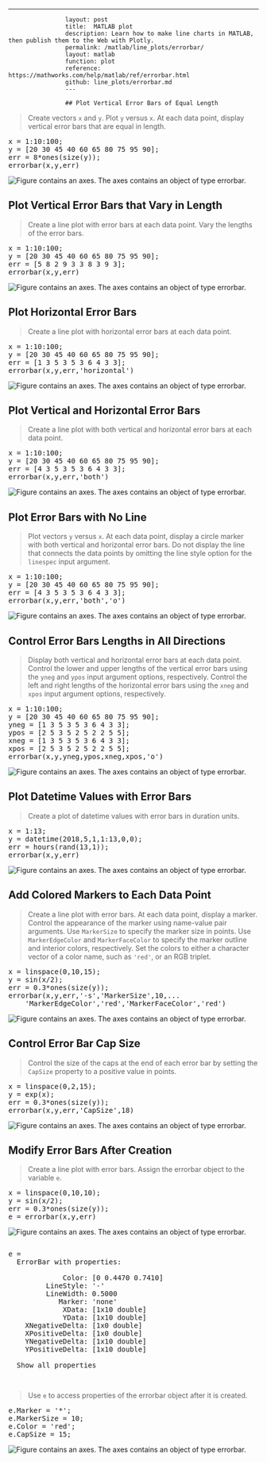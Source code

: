 ---
                    layout: post
                    title:  MATLAB plot
                    description: Learn how to make line charts in MATLAB, then publish them to the Web with Plotly.
                    permalink: /matlab/line_plots/errorbar/
                    layout: matlab
                    function: plot
                    reference: https://mathworks.com/help/matlab/ref/errorbar.html
                    github: line_plots/errorbar.md
                    ---

                    ## Plot Vertical Error Bars of Equal Length 









> Create vectors `x` and `y`. Plot `y` versus `x`. At each data point, display vertical error bars that are equal in length.

<pre class="mcode">x = 1:10:100;
y = [20 30 45 40 60 65 80 75 95 90];
err = 8*ones(size(y));
errorbar(x,y,err)</pre>

![Figure contains an axes. The axes contains an object of type errorbar.](https://mathworks.com/help/examples/graphics/win64/PlotVerticalErrorBarsOfEqualLengthExample_01.png)

## Plot Vertical Error Bars that Vary in Length 









> Create a line plot with error bars at each data point. Vary the lengths of the error bars. 

<pre class="mcode">x = 1:10:100;
y = [20 30 45 40 60 65 80 75 95 90]; 
err = [5 8 2 9 3 3 8 3 9 3];
errorbar(x,y,err)</pre>

![Figure contains an axes. The axes contains an object of type errorbar.](https://mathworks.com/help/examples/graphics/win64/PlotVerticalErrorBarsThatVaryInLengthExample_01.png)

## Plot Horizontal Error Bars 









> Create a line plot with horizontal error bars at each data point. 

<pre class="mcode">x = 1:10:100;
y = [20 30 45 40 60 65 80 75 95 90];
err = [1 3 5 3 5 3 6 4 3 3];
errorbar(x,y,err,'horizontal')</pre>

![Figure contains an axes. The axes contains an object of type errorbar.](https://mathworks.com/help/examples/graphics/win64/PlotHorizontalErrorBarsExample_01.png)

## Plot Vertical and Horizontal Error Bars 









> Create a line plot with both vertical and horizontal error bars at each data point. 

<pre class="mcode">x = 1:10:100;
y = [20 30 45 40 60 65 80 75 95 90];
err = [4 3 5 3 5 3 6 4 3 3];
errorbar(x,y,err,'both')</pre>

![Figure contains an axes. The axes contains an object of type errorbar.](https://mathworks.com/help/examples/graphics/win64/PlotVerticalAndHorizontalErrorBarsExample_01.png)

## Plot Error Bars with No Line 









> Plot vectors `y` versus `x`. At each data point, display a circle marker with both vertical and horizontal error bars. Do not display the line that connects the data points by omitting the line style option for the `linespec` input argument.

<pre class="mcode">x = 1:10:100;
y = [20 30 45 40 60 65 80 75 95 90];
err = [4 3 5 3 5 3 6 4 3 3];
errorbar(x,y,err,'both','o')</pre>

![Figure contains an axes. The axes contains an object of type errorbar.](https://mathworks.com/help/examples/graphics/win64/PlotErrorBarsWithNoLineExample_01.png)

## Control Error Bars Lengths in All Directions 









> Display both vertical and horizontal error bars at each data point. Control the lower and upper lengths of the vertical error bars using the `yneg` and `ypos` input argument options, respectively. Control the left and right lengths of the horizontal error bars using the `xneg` and `xpos` input argument options, respectively. 

<pre class="mcode">x = 1:10:100;
y = [20 30 45 40 60 65 80 75 95 90];
yneg = [1 3 5 3 5 3 6 4 3 3];
ypos = [2 5 3 5 2 5 2 2 5 5];
xneg = [1 3 5 3 5 3 6 4 3 3];
xpos = [2 5 3 5 2 5 2 2 5 5];
errorbar(x,y,yneg,ypos,xneg,xpos,'o')</pre>

![Figure contains an axes. The axes contains an object of type errorbar.](https://mathworks.com/help/examples/graphics/win64/ControlErrorBarsLengthsInAllDirectionsExample_01.png)

## Plot Datetime Values with Error Bars 









> Create a plot of datetime values with error bars in duration units. 

<pre class="mcode">x = 1:13;
y = datetime(2018,5,1,1:13,0,0);
err = hours(rand(13,1));
errorbar(x,y,err)</pre>

![Figure contains an axes. The axes contains an object of type errorbar.](https://mathworks.com/help/examples/graphics/win64/ErrorBarDurationExample_01.png)

## Add Colored Markers to Each Data Point 









> Create a line plot with error bars. At each data point, display a marker. Control the appearance of the marker using name-value pair arguments. Use `MarkerSize` to specify the marker size in points. Use `MarkerEdgeColor` and `MarkerFaceColor` to specify the marker outline and interior colors, respectively. Set the colors to either a character vector of a color name, such as `'red'`, or an RGB triplet. 

<pre class="mcode">x = linspace(0,10,15);
y = sin(x/2);
err = 0.3*ones(size(y));
errorbar(x,y,err,'-s','MarkerSize',10,...
    'MarkerEdgeColor','red','MarkerFaceColor','red')</pre>

![Figure contains an axes. The axes contains an object of type errorbar.](https://mathworks.com/help/examples/graphics/win64/AddColoredMarkersToEachDataPointExample_01.png)

## Control Error Bar Cap Size 









> Control the size of the caps at the end of each error bar by setting the `CapSize` property to a positive value in points.

<pre class="mcode">x = linspace(0,2,15);
y = exp(x);
err = 0.3*ones(size(y));
errorbar(x,y,err,'CapSize',18)</pre>

![Figure contains an axes. The axes contains an object of type errorbar.](https://mathworks.com/help/examples/graphics/win64/ControlErrorBarCapSizeExample_01.png)

## Modify Error Bars After Creation 









> Create a line plot with error bars. Assign the errorbar object to the variable `e`.

<pre class="mcode">x = linspace(0,10,10);
y = sin(x/2);
err = 0.3*ones(size(y));
e = errorbar(x,y,err)</pre>

![Figure contains an axes. The axes contains an object of type errorbar.](https://mathworks.com/help/examples/graphics/win64/ModifyErrorBarsAfterCreationExample_01.png)

<pre class="mcode"><div class="codeoutput"><pre>e = 
  ErrorBar with properties:

             Color: [0 0.4470 0.7410]
         LineStyle: '-'
         LineWidth: 0.5000
            Marker: 'none'
             XData: [1x10 double]
             YData: [1x10 double]
    XNegativeDelta: [1x0 double]
    XPositiveDelta: [1x0 double]
    YNegativeDelta: [1x10 double]
    YPositiveDelta: [1x10 double]

  Show all properties

</pre></div></pre>

> Use `e` to access properties of the errorbar object after it is created.

<pre class="mcode">e.Marker = '*';
e.MarkerSize = 10;
e.Color = 'red';
e.CapSize = 15;</pre>

![Figure contains an axes. The axes contains an object of type errorbar.](https://mathworks.com/help/examples/graphics/win64/ModifyErrorBarsAfterCreationExample_02.png)

